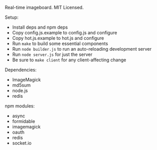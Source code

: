 Real-time imageboard.
MIT Licensed.

Setup:

* Install deps and npm deps
* Copy config.js.example to config.js and configure
* Copy hot.js.example to hot.js and configure
* Run `make` to build some essential components
* Run `node builder.js` to run an auto-reloading development server
* Run `node server.js` for just the server
* Be sure to `make client` for any client-affecting change

Dependencies:

* ImageMagick
* md5sum
* node.js
* redis

npm modules:

* async
* formidable
* imagemagick
* oauth
* redis
* socket.io
